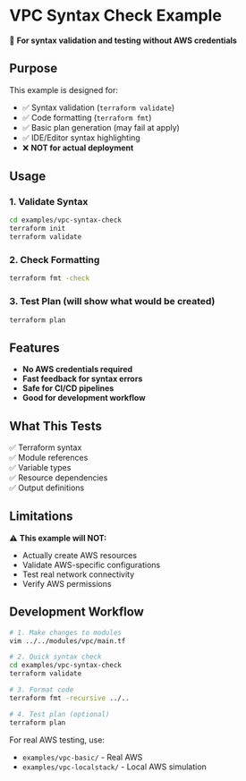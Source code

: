 # VPC Syntax Check Example

🧪 **For syntax validation and testing without AWS credentials**

## Purpose

This example is designed for:
- ✅ Syntax validation (`terraform validate`)
- ✅ Code formatting (`terraform fmt`)  
- ✅ Basic plan generation (may fail at apply)
- ✅ IDE/Editor syntax highlighting
- ❌ **NOT for actual deployment**

## Usage

### 1. Validate Syntax
```bash
cd examples/vpc-syntax-check
terraform init
terraform validate
```

### 2. Check Formatting
```bash
terraform fmt -check
```

### 3. Test Plan (will show what would be created)
```bash
terraform plan
```

## Features

- **No AWS credentials required**
- **Fast feedback for syntax errors**
- **Safe for CI/CD pipelines**
- **Good for development workflow**

## What This Tests

✅ Terraform syntax  
✅ Module references  
✅ Variable types  
✅ Resource dependencies  
✅ Output definitions  

## Limitations

⚠️ **This example will NOT:**
- Actually create AWS resources
- Validate AWS-specific configurations
- Test real network connectivity
- Verify AWS permissions

## Development Workflow

```bash
# 1. Make changes to modules
vim ../../modules/vpc/main.tf

# 2. Quick syntax check
cd examples/vpc-syntax-check
terraform validate

# 3. Format code
terraform fmt -recursive ../..

# 4. Test plan (optional)
terraform plan
```

For real AWS testing, use:
- `examples/vpc-basic/` - Real AWS
- `examples/vpc-localstack/` - Local AWS simulation